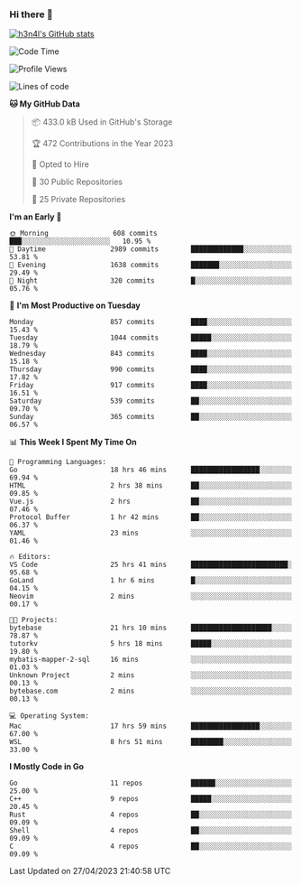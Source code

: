### Hi there 👋

[![h3n4l's GitHub stats](https://github-readme-stats.vercel.app/api?username=h3n4l&count_private=true&show_icons=true&theme=radical)](https://github.com/h3n4l/github-readme-stats)

<!--START_SECTION:waka-->
![Code Time](http://img.shields.io/badge/Code%20Time-1%2C182%20hrs%2051%20mins-blue)

![Profile Views](http://img.shields.io/badge/Profile%20Views-6-blue)

![Lines of code](https://img.shields.io/badge/From%20Hello%20World%20I%27ve%20Written-2.9%20million%20lines%20of%20code-blue)

**🐱 My GitHub Data** 

> 📦 433.0 kB Used in GitHub's Storage 
 > 
> 🏆 472 Contributions in the Year 2023
 > 
> 💼 Opted to Hire
 > 
> 📜 30 Public Repositories 
 > 
> 🔑 25 Private Repositories 
 > 
**I'm an Early 🐤** 

```text
🌞 Morning                608 commits         ███░░░░░░░░░░░░░░░░░░░░░░   10.95 % 
🌆 Daytime                2989 commits        █████████████░░░░░░░░░░░░   53.81 % 
🌃 Evening                1638 commits        ███████░░░░░░░░░░░░░░░░░░   29.49 % 
🌙 Night                  320 commits         █░░░░░░░░░░░░░░░░░░░░░░░░   05.76 % 
```
📅 **I'm Most Productive on Tuesday** 

```text
Monday                   857 commits         ████░░░░░░░░░░░░░░░░░░░░░   15.43 % 
Tuesday                  1044 commits        █████░░░░░░░░░░░░░░░░░░░░   18.79 % 
Wednesday                843 commits         ████░░░░░░░░░░░░░░░░░░░░░   15.18 % 
Thursday                 990 commits         ████░░░░░░░░░░░░░░░░░░░░░   17.82 % 
Friday                   917 commits         ████░░░░░░░░░░░░░░░░░░░░░   16.51 % 
Saturday                 539 commits         ██░░░░░░░░░░░░░░░░░░░░░░░   09.70 % 
Sunday                   365 commits         ██░░░░░░░░░░░░░░░░░░░░░░░   06.57 % 
```


📊 **This Week I Spent My Time On** 

```text
💬 Programming Languages: 
Go                       18 hrs 46 mins      █████████████████░░░░░░░░   69.94 % 
HTML                     2 hrs 38 mins       ██░░░░░░░░░░░░░░░░░░░░░░░   09.85 % 
Vue.js                   2 hrs               ██░░░░░░░░░░░░░░░░░░░░░░░   07.46 % 
Protocol Buffer          1 hr 42 mins        ██░░░░░░░░░░░░░░░░░░░░░░░   06.37 % 
YAML                     23 mins             ░░░░░░░░░░░░░░░░░░░░░░░░░   01.46 % 

🔥 Editors: 
VS Code                  25 hrs 41 mins      ████████████████████████░   95.68 % 
GoLand                   1 hr 6 mins         █░░░░░░░░░░░░░░░░░░░░░░░░   04.15 % 
Neovim                   2 mins              ░░░░░░░░░░░░░░░░░░░░░░░░░   00.17 % 

🐱‍💻 Projects: 
bytebase                 21 hrs 10 mins      ████████████████████░░░░░   78.87 % 
tutorkv                  5 hrs 18 mins       █████░░░░░░░░░░░░░░░░░░░░   19.80 % 
mybatis-mapper-2-sql     16 mins             ░░░░░░░░░░░░░░░░░░░░░░░░░   01.03 % 
Unknown Project          2 mins              ░░░░░░░░░░░░░░░░░░░░░░░░░   00.13 % 
bytebase.com             2 mins              ░░░░░░░░░░░░░░░░░░░░░░░░░   00.13 % 

💻 Operating System: 
Mac                      17 hrs 59 mins      █████████████████░░░░░░░░   67.00 % 
WSL                      8 hrs 51 mins       ████████░░░░░░░░░░░░░░░░░   33.00 % 
```

**I Mostly Code in Go** 

```text
Go                       11 repos            ██████░░░░░░░░░░░░░░░░░░░   25.00 % 
C++                      9 repos             █████░░░░░░░░░░░░░░░░░░░░   20.45 % 
Rust                     4 repos             ██░░░░░░░░░░░░░░░░░░░░░░░   09.09 % 
Shell                    4 repos             ██░░░░░░░░░░░░░░░░░░░░░░░   09.09 % 
C                        4 repos             ██░░░░░░░░░░░░░░░░░░░░░░░   09.09 % 
```




 Last Updated on 27/04/2023 21:40:58 UTC
<!--END_SECTION:waka-->

